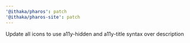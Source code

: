 ```yaml
---
'@ithaka/pharos': patch
'@ithaka/pharos-site': patch
---
```


Update all icons to use a11y-hidden and a11y-title syntax over description
